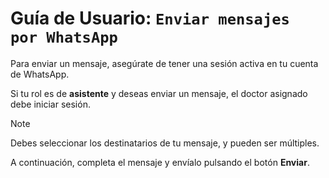 # Guía de Usuario: `Enviar mensajes por WhatsApp`

Para enviar un mensaje, asegúrate de tener una sesión activa en tu cuenta de WhatsApp.

Si tu rol es de **asistente** y deseas enviar un mensaje, el doctor asignado debe iniciar sesión.

> [!NOTE]
> Debes seleccionar los destinatarios de tu mensaje, y pueden ser múltiples.

A continuación, completa el mensaje y envíalo pulsando el botón **Enviar**.

